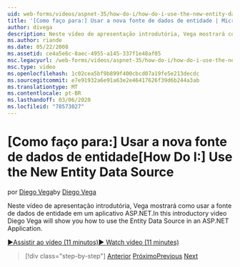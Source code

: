 ```yaml
---
uid: web-forms/videos/aspnet-35/how-do-i/how-do-i-use-the-new-entity-data-source
title: '[Como faço para:] Usar a nova fonte de dados de entidade | Microsoft Docs'
author: divega
description: Neste vídeo de apresentação introdutória, Vega mostrará como usar a fonte de dados de entidade em um aplicativo ASP.NET.
ms.author: riande
ms.date: 05/22/2008
ms.assetid: ce4a5e6c-8aec-4955-a145-337f1e48af05
msc.legacyurl: /web-forms/videos/aspnet-35/how-do-i/how-do-i-use-the-new-entity-data-source
msc.type: video
ms.openlocfilehash: 1c02cea5bf9b899f400cbcd07a19fe5e213decdc
ms.sourcegitcommit: e7e91932a6e91a63e2e46417626f39d6b244a3ab
ms.translationtype: MT
ms.contentlocale: pt-BR
ms.lasthandoff: 03/06/2020
ms.locfileid: "78573027"
---
```

# <a name="how-do-i-use-the-new-entity-data-source"></a><span data-ttu-id="41bc9-103">[Como faço para:] Usar a nova fonte de dados de entidade</span><span class="sxs-lookup"><span data-stu-id="41bc9-103">[How Do I:] Use the New Entity Data Source</span></span>

<span data-ttu-id="41bc9-104">por [Diego Vega](https://github.com/divega)</span><span class="sxs-lookup"><span data-stu-id="41bc9-104">by [Diego Vega](https://github.com/divega)</span></span>

<span data-ttu-id="41bc9-105">Neste vídeo de apresentação introdutória, Vega mostrará como usar a fonte de dados de entidade em um aplicativo ASP.NET.</span><span class="sxs-lookup"><span data-stu-id="41bc9-105">In this introductory video Diego Vega will show you how to use the Entity Data Source in an ASP.NET Application.</span></span>

[<span data-ttu-id="41bc9-106">&#9654;Assistir ao vídeo (11 minutos)</span><span class="sxs-lookup"><span data-stu-id="41bc9-106">&#9654; Watch video (11 minutes)</span></span>](https://channel9.msdn.com/Blogs/ASP-NET-Site-Videos/how-do-i-use-the-new-entity-data-source)

> [!div class="step-by-step"]
> <span data-ttu-id="41bc9-107">[Anterior](how-do-i-get-started-with-the-entity-framework.md)
> [Próximo](how-do-i-serialize-a-graph-with-the-entity-framework.md)</span><span class="sxs-lookup"><span data-stu-id="41bc9-107">[Previous](how-do-i-get-started-with-the-entity-framework.md)
[Next](how-do-i-serialize-a-graph-with-the-entity-framework.md)</span></span>
